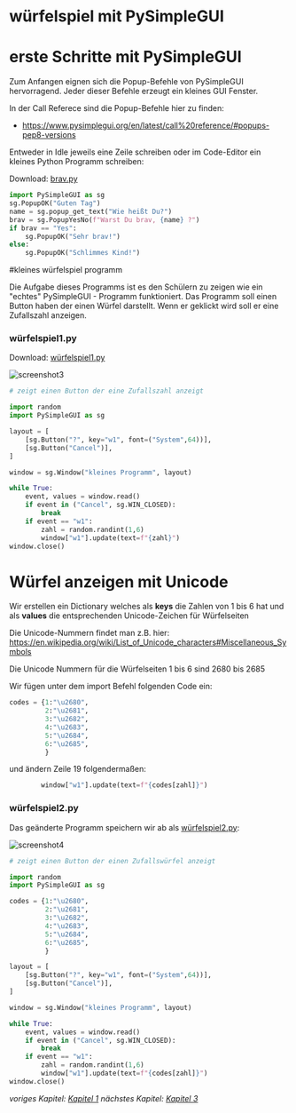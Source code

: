 # würfelspiel mit PySimpleGUI 



# erste Schritte mit PySimpleGUI 

Zum Anfangen eignen sich die Popup-Befehle von PySimpleGUI hervorragend. Jeder dieser Befehle erzeugt ein kleines GUI Fenster.

In der Call Referece sind die Popup-Befehle hier zu finden:
* <https://www.pysimplegui.org/en/latest/call%20reference/#popups-pep8-versions>

Entweder in Idle jeweils eine Zeile schreiben oder im Code-Editor ein kleines Python Programm schreiben:

Download: [brav.py](brav.py)
```python
import PySimpleGUI as sg
sg.PopupOK("Guten Tag")
name = sg.popup_get_text("Wie heißt Du?")
brav = sg.PopupYesNo(f"Warst Du brav, {name} ?")
if brav == "Yes":
    sg.PopupOK("Sehr brav!")
else:
    sg.PopupOK("Schlimmes Kind!")
```


#kleines würfelspiel programm 

Die Aufgabe dieses Programms ist es den Schülern zu zeigen wie ein "echtes" PySimpleGUI - Programm funktioniert.
Das Programm soll einen Button haben der einen Würfel darstellt. Wenn er geklickt wird soll er eine Zufallszahl anzeigen.

### würfelspiel1.py

Download: [würfelspiel1.py](würfelspiel1.py)

![screenshot3](screenshot3.png)

```python
# zeigt einen Button der eine Zufallszahl anzeigt

import random
import PySimpleGUI as sg

layout = [
    [sg.Button("?", key="w1", font=("System",64))],
    [sg.Button("Cancel")],
]

window = sg.Window("kleines Programm", layout)

while True:
    event, values = window.read()
    if event in ("Cancel", sg.WIN_CLOSED):
        break
    if event == "w1":
        zahl = random.randint(1,6)
        window["w1"].update(text=f"{zahl}")
window.close()
```

# Würfel anzeigen mit Unicode
Wir erstellen ein Dictionary welches als **keys** die Zahlen von 1 bis 6 hat und als **values** die entsprechenden Unicode-Zeichen für Würfelseiten

Die Unicode-Nummern findet man z.B. hier:
<https://en.wikipedia.org/wiki/List_of_Unicode_characters#Miscellaneous_Symbols>

Die Unicode Nummern für die Würfelseiten 1 bis 6 sind 2680 bis 2685

Wir fügen unter dem import Befehl folgenden Code ein:

```python
codes = {1:"\u2680",
         2:"\u2681",
         3:"\u2682",
         4:"\u2683",
         5:"\u2684",
         6:"\u2685",
         }
```

und ändern Zeile 19 folgendermaßen:

```python
        window["w1"].update(text=f"{codes[zahl]}")
```
### würfelspiel2.py

Das geänderte Programm speichern wir ab als [würfelspiel2.py](würfelspiel2.py):

![screenshot4](screenshot4.png)

```python
# zeigt einen Button der einen Zufallswürfel anzeigt

import random
import PySimpleGUI as sg

codes = {1:"\u2680",
         2:"\u2681",
         3:"\u2682",
         4:"\u2683",
         5:"\u2684",
         6:"\u2685",
         }

layout = [
    [sg.Button("?", key="w1", font=("System",64))],
    [sg.Button("Cancel")],
]

window = sg.Window("kleines Programm", layout)

while True:
    event, values = window.read()
    if event in ("Cancel", sg.WIN_CLOSED):
        break
    if event == "w1":
        zahl = random.randint(1,6)
        window["w1"].update(text=f"{codes[zahl]}")
window.close()
```

_voriges Kapitel: [Kapitel 1](kapitel01.md)_ 
_nächstes Kapitel: [Kapitel 3](kapitel03.md)_